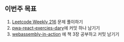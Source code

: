 ## 이번주 목표

1. [Leetcode Weekly 216](https://github.com/I-am-interested-in-Javascript/My-LeetCode-Weekly-Contest/tree/master/Week%207(week216)) 문제 풀이하기 
2. [pwa-react-exercies-dary](https://github.com/hayoung0Lee/pwa-react-exercise-diary)에 커밋 하나 남기기
3. [webassembly-in-action](https://github.com/hayoung0Lee/wasm-chapter-3) 에 책 3장 공부하고 커밋 남기기